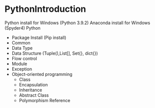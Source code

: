 # PythonIntroduction
Python install for Windows (Python 3.9.2)
Anaconda install for Windows (Spyder4)
Python 
  - Package Install (Pip install) 
  - Common
  - Data Type 
  - Data Structure (Tuple(),List[], Set{}, dict{})
  - Flow control 
  - Module
  - Exception 
  - Object-oriented programming
      - Class 
      - Encapsulation 
      - Inheritance 
      - Abstract Class 
      - Polymorphism 
Reference
